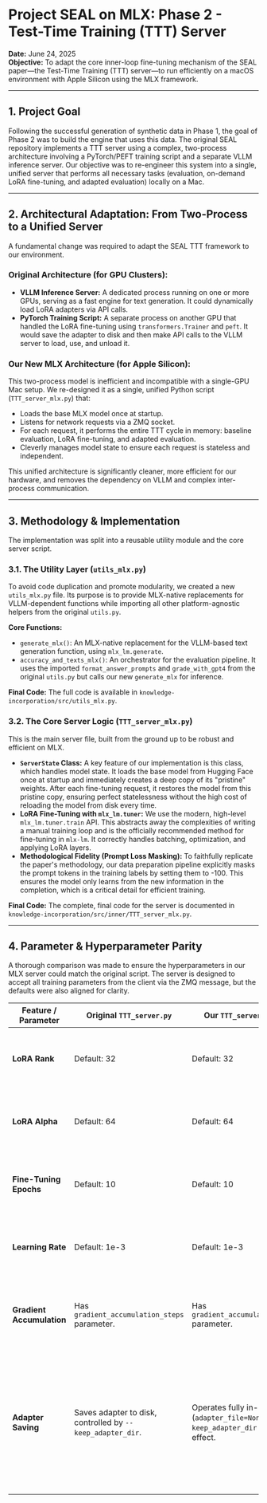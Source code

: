 # Project SEAL on MLX: Phase 2 - Test-Time Training (TTT) Server

**Date:** June 24, 2025  
**Objective:** To adapt the core inner-loop fine-tuning mechanism of the SEAL paper—the Test-Time Training (TTT) server—to run efficiently on a macOS environment with Apple Silicon using the MLX framework.

---

## 1. Project Goal

Following the successful generation of synthetic data in Phase 1, the goal of Phase 2 was to build the engine that uses this data. The original SEAL repository implements a TTT server using a complex, two-process architecture involving a PyTorch/PEFT training script and a separate VLLM inference server. Our objective was to re-engineer this system into a single, unified server that performs all necessary tasks (evaluation, on-demand LoRA fine-tuning, and adapted evaluation) locally on a Mac.

---

## 2. Architectural Adaptation: From Two-Process to a Unified Server

A fundamental change was required to adapt the SEAL TTT framework to our environment.

### Original Architecture (for GPU Clusters):
- **VLLM Inference Server:** A dedicated process running on one or more GPUs, serving as a fast engine for text generation. It could dynamically load LoRA adapters via API calls.
- **PyTorch Training Script:** A separate process on another GPU that handled the LoRA fine-tuning using `transformers.Trainer` and `peft`. It would save the adapter to disk and then make API calls to the VLLM server to load, use, and unload it.

### Our New MLX Architecture (for Apple Silicon):
This two-process model is inefficient and incompatible with a single-GPU Mac setup. We re-designed it as a single, unified Python script (`TTT_server_mlx.py`) that:
- Loads the base MLX model once at startup.
- Listens for network requests via a ZMQ socket.
- For each request, it performs the entire TTT cycle in memory: baseline evaluation, LoRA fine-tuning, and adapted evaluation.
- Cleverly manages model state to ensure each request is stateless and independent.

This unified architecture is significantly cleaner, more efficient for our hardware, and removes the dependency on VLLM and complex inter-process communication.

---

## 3. Methodology & Implementation

The implementation was split into a reusable utility module and the core server script.

### 3.1. The Utility Layer (`utils_mlx.py`)

To avoid code duplication and promote modularity, we created a new `utils_mlx.py` file. Its purpose is to provide MLX-native replacements for VLLM-dependent functions while importing all other platform-agnostic helpers from the original `utils.py`.

**Core Functions:**
- `generate_mlx()`: An MLX-native replacement for the VLLM-based text generation function, using `mlx_lm.generate`.
- `accuracy_and_texts_mlx()`: An orchestrator for the evaluation pipeline. It uses the imported `format_answer_prompts` and `grade_with_gpt4` from the original `utils.py` but calls our new `generate_mlx` for inference.

**Final Code:** The full code is available in `knowledge-incorporation/src/utils_mlx.py`.

### 3.2. The Core Server Logic (`TTT_server_mlx.py`)

This is the main server file, built from the ground up to be robust and efficient on MLX.

- **`ServerState` Class:** A key feature of our implementation is this class, which handles model state. It loads the base model from Hugging Face once at startup and immediately creates a deep copy of its "pristine" weights. After each fine-tuning request, it restores the model from this pristine copy, ensuring perfect statelessness without the high cost of reloading the model from disk every time.
- **LoRA Fine-Tuning with `mlx_lm.tuner`:** We use the modern, high-level `mlx_lm.tuner.train` API. This abstracts away the complexities of writing a manual training loop and is the officially recommended method for fine-tuning in `mlx-lm`. It correctly handles batching, optimization, and applying LoRA layers.
- **Methodological Fidelity (Prompt Loss Masking):** To faithfully replicate the paper's methodology, our data preparation pipeline explicitly masks the prompt tokens in the training labels by setting them to -100. This ensures the model only learns from the new information in the completion, which is a critical detail for efficient training.

**Final Code:** The complete, final code for the server is documented in `knowledge-incorporation/src/inner/TTT_server_mlx.py`.

---

## 4. Parameter & Hyperparameter Parity

A thorough comparison was made to ensure the hyperparameters in our MLX server could match the original script. The server is designed to accept all training parameters from the client via the ZMQ message, but the defaults were also aligned for clarity.

| Feature / Parameter     | Original `TTT_server.py` | Our `TTT_server_mlx.py` | Analysis |
|-------------------------|---------------------------|--------------------------|----------|
| **LoRA Rank**           | Default: 32               | Default: 32              | ✅ Exact Match: The default matches, and the final value is controlled by the client. |
| **LoRA Alpha**          | Default: 64               | Default: 64              | ✅ Exact Match: The default matches, and the final value is controlled by the client. |
| **Fine-Tuning Epochs**  | Default: 10               | Default: 10              | ✅ Exact Match: The default matches, and the final value is controlled by the client. |
| **Learning Rate**       | Default: 1e-3             | Default: 1e-3            | ✅ Exact Match: The default matches, and the final value is controlled by the client. |
| **Gradient Accumulation** | Has `gradient_accumulation_steps` parameter. | Has `gradient_accumulation_steps` parameter. | ✅ Exact Match: The server now accepts this argument directly, just like the original implementation. |
| **Adapter Saving**      | Saves adapter to disk, controlled by `--keep_adapter_dir`. | Operates fully in-memory (`adapter_file=None`). `--keep_adapter_dir` has no effect. | ⚠️ Deliberate Difference: Our in-memory approach is faster and simpler. The ability to inspect saved adapters is sacrificed for efficiency, which is a reasonable trade-off. |
